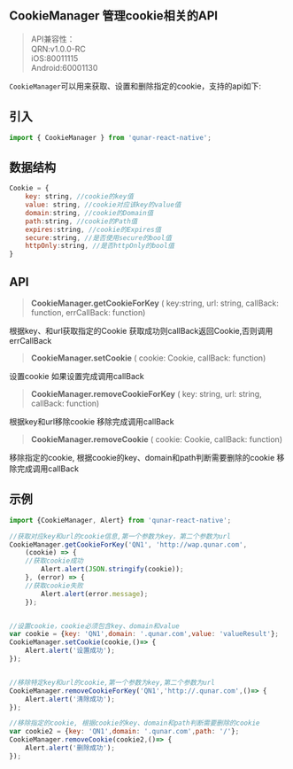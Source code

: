 ## CookieManager 管理cookie相关的API

> API兼容性：   
> QRN:v1.0.0-RC     
> iOS:80011115   
> Android:60001130   


`CookieManager`可以用来获取、设置和删除指定的cookie，支持的api如下:

## 引入
```js
import { CookieManager } from 'qunar-react-native';
```

## 数据结构
```js
Cookie = {
    key: string, //cookie的key值
    value: string, //cookie对应该key的value值
    domain:string, //cookie的Domain值
    path:string, //cookie的Path值
    expires:string, //cookie的Expires值
    secure:string, //是否使用secure的bool值
    httpOnly:string, //是否httpOnly的bool值
}
```
## API

<blockquote class="api">
<strong>CookieManager.getCookieForKey</strong>
<span>( key:string, url: string, callBack: function, errCallBack: function)</span>
</blockquote>
根据key、和url获取指定的Cookie   
获取成功则callBack返回Cookie,否则调用errCallBack


<blockquote class="api">
<strong>CookieManager.setCookie</strong>
<span>( cookie: Cookie, callBack: function)</span>
</blockquote>
设置cookie   
如果设置完成调用callBack

<blockquote class="api">
<strong>CookieManager.removeCookieForKey</strong>
<span>( key: string, url: string, callBack: function)</span>
</blockquote>
根据key和url移除cookie    
移除完成调用callBack

<blockquote class="api">
<strong>CookieManager.removeCookie</strong>
<span>( cookie: Cookie, callBack: function)</span>
</blockquote>
移除指定的cookie, 根据cookie的key、domain和path判断需要删除的cookie      
移除完成调用callBack


## 示例
```js
import {CookieManager, Alert} from 'qunar-react-native';

//获取对应key和url的cookie信息,第一个参数为key，第二个参数为url  
CookieManager.getCookieForKey('QN1', 'http://wap.qunar.com',
    (cookie) => {
    //获取cookie成功
        Alert.alert(JSON.stringify(cookie));
    }, (error) => {
    //获取cookie失败
        Alert.alert(error.message);
    });


//设置cookie，cookie必须包含key、domain和value
var cookie = {key: 'QN1',domain: '.qunar.com',value: 'valueResult'};
CookieManager.setCookie(cookie,()=> {
	Alert.alert('设置成功');
});


//移除特定key和url的cookie,第一个参数为key,第二个参数为url
CookieManager.removeCookieForKey('QN1','http://.qunar.com',()=> {
	Alert.alert('清除成功');
});

//移除指定的cookie, 根据cookie的key、domain和path判断需要删除的cookie
var cookie2 = {key: 'QN1',domain: '.qunar.com',path: '/'};
CookieManager.removeCookie(cookie2,()=> {
	Alert.alert('删除成功');
});

```
